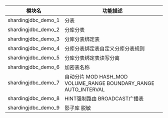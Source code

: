 |模块名| 功能描述 |
|--|------|
|shardingjdbc_demo_1 |分表|
|shardingjdbc_demo_2 |分库分表|
|shardingjdbc_demo_3 |分库分表绑定表|
|shardingjdbc_demo_4 |分库分表绑定表自定义分库分表规则|
|shardingjdbc_demo_5 |分库分表绑定表读写分离|
|shardingjdbc_demo_6 |加密表名称|
|shardingjdbc_demo_7 |自动分片 MOD HASH_MOD VOLUME_RANGE BOUNDARY_RANGE AUTO_INTERVAL|
|shardingjdbc_demo_8 |HINT强制路由 BROADCAST广播表|
|shardingjdbc_demo_9 |影子库 脱敏|
